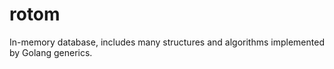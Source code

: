 # rotom
In-memory database, includes many structures and algorithms implemented by Golang generics.
